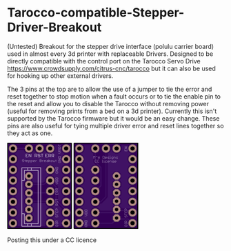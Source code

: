 # Tarocco-compatible-Stepper-Driver-Breakout
(Untested) Breakout for the stepper drive interface (polulu carrier board) used in almost every 3d printer with replaceable Drivers.
Designed to be directly compatible with the control port on the Tarocco Servo Drive https://www.crowdsupply.com/citrus-cnc/tarocco but it can also be used for hooking up other external drivers.

The 3 pins at the top are to allow the use of a jumper to tie the error and reset together to stop motion when a fault occurs or to tie the enable pin to the reset and allow you to disable the Tarocco without removing power (useful for removing prints from a bed on a 3d printer). Currently this isn't supported by the Tarocco firmware but it would be an easy change. These pins are also useful for tying multiple driver error and reset lines together so they act as one.

![Top](Images/Top.png)
![Top](Images/Bottom.png)

Posting this under a CC licence

